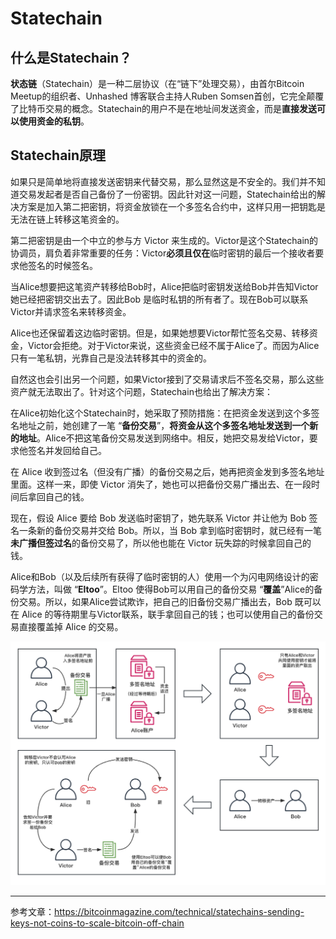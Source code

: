 # Statechain

## 什么是Statechain？

**状态链**（Statechain）是一种二层协议（在“链下”处理交易），由首尔Bitcoin Meetup的组织者、Unhashed 博客联合主持人Ruben Somsen首创，它完全颠覆了比特币交易的概念。Statechain的用户不是在地址间发送资金，而是**直接发送可以使用资金的私钥**。

## Statechain原理

如果只是简单地将直接发送密钥来代替交易，那么显然这是不安全的。我们并不知道交易发起者是否自己备份了一份密钥。因此针对这一问题，Statechain给出的解决方案是加入第二把密钥，将资金放锁在一个多签名合约中，这样只用一把钥匙是无法在链上转移这笔资金的。

第二把密钥是由一个中立的参与方 Victor 来生成的。Victor是这个Statechain的协调员，肩负着非常重要的任务：Victor**必须且仅在**临时密钥的最后一个接收者要求他签名的时候签名。

当Alice想要把这笔资产转移给Bob时，Alice把临时密钥发送给Bob并告知Victor她已经把密钥交出去了。因此Bob 是临时私钥的所有者了。现在Bob可以联系Victor并请求签名来转移资金。

Alice也还保留着这边临时密钥。但是，如果她想要Victor帮忙签名交易、转移资金，Victor会拒绝。对于Victor来说，这些资金已经不属于Alice了。而因为Alice只有一笔私钥，光靠自己是没法转移其中的资金的。

自然这也会引出另一个问题，如果Victor接到了交易请求后不签名交易，那么这些资产就无法取出了。针对这个问题，Statechain也给出了解决方案：

在Alice初始化这个Statechain时，她采取了预防措施：在把资金发送到这个多签名地址之前，她创建了一笔 “**备份交易**”，**将资金从这个多签名地址发送到一个新的地址**。Alice不把这笔备份交易发送到网络中。相反，她把交易发给Victor，要求他签名并发回给自己。

在 Alice 收到签过名（但没有广播）的备份交易之后，她再把资金发到多签名地址里面。这样一来，即使 Victor 消失了，她也可以把备份交易广播出去、在一段时间后拿回自己的钱。

现在，假设 Alice 要给 Bob 发送临时密钥了，她先联系 Victor 并让他为 Bob 签名一条新的备份交易并交给 Bob。所以，当 Bob 拿到临时密钥时，就已经有一笔**未广播但签过名**的备份交易了，所以他也能在 Victor 玩失踪的时候拿回自己的钱。

Alice和Bob（以及后续所有获得了临时密钥的人）使用一个为闪电网络设计的密码学方法，叫做 “**Eltoo**”。Eltoo 使得Bob可以用自己的备份交易 “**覆盖**”Alice的备份交易。所以，如果Alice尝试欺诈，把自己的旧备份交易广播出去，Bob 既可以在 Alice 的等待期里与Victor联系，联手拿回自己的钱；也可以使用自己的备份交易直接覆盖掉 Alice 的交易。

![statechain](../graph/statechain.png)

***

参考文章：https://bitcoinmagazine.com/technical/statechains-sending-keys-not-coins-to-scale-bitcoin-off-chain

